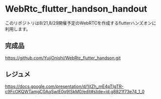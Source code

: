 # WebRtc_flutter_handson_handout

このリポジトリは8/21,8/29開催予定のWebRTCを作成するflutterハンズオンに利用します。

## 完成品

https://github.com/YujiOnishi/WebRtc_flutter_handson.git

## レジュメ

https://docs.google.com/presentation/d/1jtZh_mE4pTIgTR-c9FcOKQWTamgC0AqSwIE0q9ISkM0/edit#slide=id.g8821f73e74_1_0
